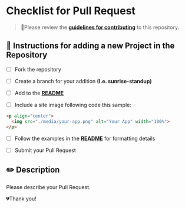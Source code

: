 # Checklist for Pull Request

> 🚨Please review the **[guidelines for contributing](../../CONTRIBUTING)** to this repository.

## 🎉 Instructions for adding a new Project in the Repository 

- [ ] Fork the repository

- [ ] Create a branch for your addition **(I.e. sunrise-standup)**

- [ ] Add to the **[README](../../README.md)**

- [ ] Include a site image following code this sample:

```html
<p align="center">
  <img src="./media/your-app.png" alt="Your App" width="100%">
</p>
```

- [ ] Follow the examples in the **[README](../../README.md)** for formatting details

- [ ] Submit your Pull Request

## ✏️ Description 

Please describe your Pull Request.

💔Thank you!